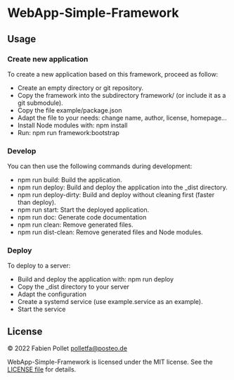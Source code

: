 # WebApp-Simple-Framework

## Usage

### Create new application

To create a new application based on this framework, proceed as follow:
- Create an empty directory or git repository.
- Copy the framework into the subdirectory framework/ (or include it as a git submodule).
- Copy the file example/package.json
- Adapt the file to your needs: change name, author, license, homepage...
- Install Node modules with: npm install
- Run: npm run framework:bootstrap

### Develop

You can then use the following commands during development:
- npm run build: Build the application.
- npm run deploy: Build and deploy the application into the _dist directory.
- npm run deploy-dirty: Build and deploy without cleaning first (faster than deploy).
- npm run start: Start the deployed application.
- npm run doc: Generate code documentation
- npm run clean: Remove generated files.
- npm run dist-clean: Remove generated files and Node modules.

### Deploy

To deploy to a server:
- Build and deploy the application with: npm run deploy
- Copy the _dist directory to your server
- Adapt the configuration
- Create a systemd service (use example.service as an example).
- Start the service

## License

&copy; 2022 Fabien Pollet <polletfa@posteo.de>

WebApp-Simple-Framework is licensed under the MIT license. See the [LICENSE file](https://github.com/polletfa/WebApp-Simple-Framework/blob/develop/LICENSE.md) for details.

